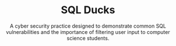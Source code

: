 <h1 align="center">
SQL Ducks
</h1>
<p align="center">
A cyber security practice designed to demonstrate common SQL vulnerabilities and the importance of filtering user input to computer science students.
</p>
